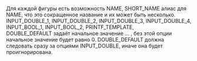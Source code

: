 Для каждой фигуры есть возможность 
NAME,
SHORT_NAME алиас для NAME, что это сокращенное название и их может быть несколько.    
INPUT_DOUBLE_1, INPUT_DOUBLE_2, INPUT_DOUBLE_3, INPUT_DOUBLE_4,  
INPUT_BOOL_1, INPUT_BOOL_2, 
PRINTF_TEMPLATE,  
DOUBLE_DEFAULT задаёт начальное значение ... , без этой опции начальное значение будет равно 0.  DOUBLE_DEFAULT должна следовать сразу за опциями INPUT_DOUBLE, иначе она будет проигнорирована.   
